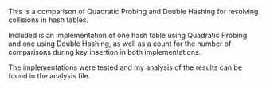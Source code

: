This is a comparison of Quadratic Probing and Double Hashing for resolving collisions in hash tables.

Included is an implementation of one hash table using Quadratic Probing and one using Double Hashing, as well as a count for the number of comparisons during key insertion in both implementations.

The implementations were tested and my analysis of the results can be found in the analysis file.
